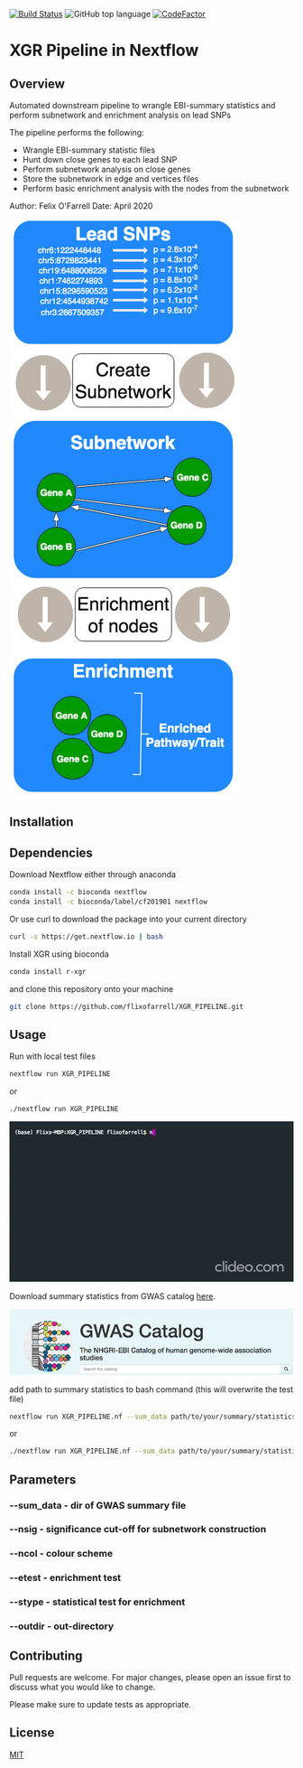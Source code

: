 [![Build Status](https://travis-ci.com/flixofarrell/XGR_PIPELINE.svg?branch=master)](https://travis-ci.com/flixofarrell/XGR_PIPELINE) ![GitHub top language](https://img.shields.io/github/languages/top/flixofarrell/XGR_PIPELINE)
[![CodeFactor](https://www.codefactor.io/repository/github/flixofarrell/xgr_pipeline/badge)](https://www.codefactor.io/repository/github/flixofarrell/xgr_pipeline)
# XGR Pipeline in Nextflow


## Overview
Automated downstream pipeline to wrangle EBI-summary statistics and perform subnetwork and enrichment analysis on lead SNPs

The pipeline performs the following:
   * Wrangle EBI-summary statistic files 
   * Hunt down close genes to each lead SNP
   * Perform subnetwork analysis on close genes 
   * Store the subnetwork in edge and vertices files
   * Perform basic enrichment analysis with the nodes from the subnetwork

Author: Felix O'Farrell
Date: April 2020

![image info](./figure1.png)


## Installation

## Dependencies 

Download Nextflow either through anaconda

```bash
conda install -c bioconda nextflow
conda install -c bioconda/label/cf201901 nextflow
```

Or use curl to download the package into your current directory

```bash
curl -s https://get.nextflow.io | bash
```

Install XGR using bioconda

```bash
conda install r-xgr
```


and clone this repository onto your machine

```bash
git clone https://github.com/flixofarrell/XGR_PIPELINE.git
```

## Usage
Run with local test files 

```bash
nextflow run XGR_PIPELINE
```
or 

```bash
./nextflow run XGR_PIPELINE
```


![gitrocker usage GIF](gif/XGR_pipe.gif)


Download summary statistics from GWAS catalog [here](https://www.ebi.ac.uk/gwas/downloads/summary-statistics).

![image info](./gif/GWAS-catalog.png)


add path to summary statistics to bash command (this will overwrite the test file)

```bash
nextflow run XGR_PIPELINE.nf --sum_data path/to/your/summary/statistics
```
or 
```bash
./nextflow run XGR_PIPELINE.nf --sum_data path/to/your/summary/statistics
```

## Parameters
### --sum_data - dir of GWAS summary file
### --nsig - significance cut-off for subnetwork construction
### --ncol - colour scheme         
### --etest - enrichment test
### --stype - statistical test for enrichment
### --outdir - out-directory 


## Contributing
Pull requests are welcome. For major changes, please open an issue first to discuss what you would like to change.

Please make sure to update tests as appropriate.

## License
[MIT](https://choosealicense.com/licenses/mit/)
